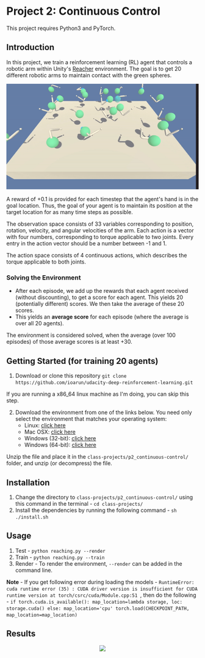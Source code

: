 [//]: # (Image References)

# Project 2: Continuous Control
This project requires Python3 and PyTorch.

## Introduction

In this project, we train a reinforcement learning (RL) agent that controls a robotic arm within Unity's [Reacher](https://github.com/Unity-Technologies/ml-agents/blob/master/docs/Learning-Environment-Examples.md#reacher) environment. The goal is to get 20 different robotic arms to maintain contact with the green spheres.  


<p align= "center">
  <img src="images/reaching_visual.gif/">
</p>


A reward of +0.1 is provided for each timestep that the agent's hand is in the goal location. Thus, the goal of your agent is to maintain its position at the target location for as many time steps as possible.  

The observation space consists of 33 variables corresponding to position, rotation, velocity, and angular velocities of the arm. Each action is a vector with four numbers, corresponding to torque applicable to two joints. Every entry in the action vector should be a number between -1 and 1.

The action space consists of 4 continuous actions, which describes the torque applicable to both joints.


### Solving the Environment

- After each episode, we add up the rewards that each agent received (without discounting), to get a score for each agent.  This yields 20 (potentially different) scores.  We then take the average of these 20 scores. 
- This yields an **average score** for each episode (where the average is over all 20 agents).

The environment is considered solved, when the average (over 100 episodes) of those average scores is at least +30. 

## Getting Started (for training 20 agents)

1. Download or clone this repository `git clone https://github.com/ioarun/udacity-deep-reinforcement-learning.git`

If you are running a x86_64 linux machine as I'm doing, you can skip this step.

2. Download the environment from one of the links below.  You need only select the environment that matches your operating system:
    - Linux: [click here](https://s3-us-west-1.amazonaws.com/udacity-drlnd/P2/Reacher/Reacher_Linux.zip)
    - Mac OSX: [click here](https://s3-us-west-1.amazonaws.com/udacity-drlnd/P2/Reacher/Reacher.app.zip)
    - Windows (32-bit): [click here](https://s3-us-west-1.amazonaws.com/udacity-drlnd/P2/Reacher/Reacher_Windows_x86.zip)
    - Windows (64-bit): [click here](https://s3-us-west-1.amazonaws.com/udacity-drlnd/P2/Reacher/Reacher_Windows_x86_64.zip)
    
Unzip the file and place it in the `class-projects/p2_continuous-control/` folder, and unzip (or decompress) the file.

## Installation 
1. Change the directory to `class-projects/p2_continuous-control/` using this command in the terminal - `cd class-projects/`
2. Install the dependencies by running the following command - `sh ./install.sh` 

## Usage

1. Test - `python reaching.py --render` 
2. Train - `python reaching.py --train`
3. Render - To render the environment, `--render` can be added in the command line.

**Note** - If you get following error during loading the models - `RuntimeError: cuda runtime error (35) : CUDA driver version is insufficient for CUDA runtime version at torch/csrc/cuda/Module.cpp:51
`, then do the following - 
`
if torch.cuda.is_available():
	map_location=lambda storage, loc: storage.cuda()
else:
	map_location='cpu'
torch.load(CHECKPOINT_PATH, map_location=map_location)
`

## Results

<p align= "center">
  <img src="images/training_visual.png">
</p>




